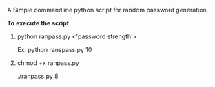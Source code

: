 A Simple commandline python script for random password generation.

**To execute the script** 

1) python ranpass.py <'password strength'>
	 
	 Ex: python ranspass.py 10
2) chmod +x ranpass.py
   
   ./ranpass.py 8

